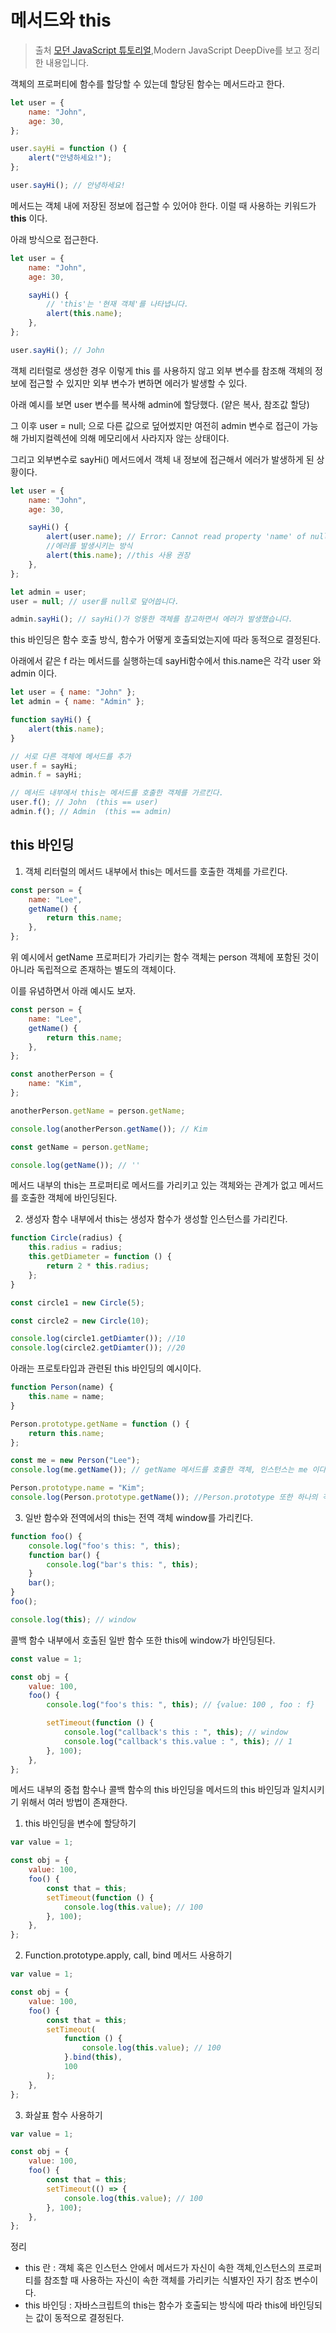 # 메서드와 this

> 출처 [모던 JavaScript 튜토리얼](https://ko.javascript.info/),Modern JavaScript DeepDive를 보고 정리한 내용입니다.

객체의 프로퍼티에 함수를 할당할 수 있는데 할당된 함수는 메서드라고 한다.

```js
let user = {
    name: "John",
    age: 30,
};

user.sayHi = function () {
    alert("안녕하세요!");
};

user.sayHi(); // 안녕하세요!
```

메서드는 객체 내에 저장된 정보에 접근할 수 있어야 한다. 이럴 때 사용하는 키워드가 **this** 이다.

아래 방식으로 접근한다.

```js
let user = {
    name: "John",
    age: 30,

    sayHi() {
        // 'this'는 '현재 객체'를 나타냅니다.
        alert(this.name);
    },
};

user.sayHi(); // John
```

객체 리터럴로 생성한 경우 이렇게 this 를 사용하지 않고 외부 변수를 참조해 객체의 정보에 접근할 수 있지만 외부 변수가 변하면 에러가 발생할 수 있다.

아래 예시를 보면 user 변수를 복사해 admin에 할당했다. (얕은 복사, 참조값 할당)

그 이후 user = null; 으로 다른 값으로 덮어썼지만 여전히 admin 변수로 접근이 가능해 가비지컬렉션에 의해 메모리에서 사라지자 않는 상태이다.

그리고 외부변수로 sayHi() 메서드에서 객체 내 정보에 접근해서 에러가 발생하게 된 상황이다.

```js
let user = {
    name: "John",
    age: 30,

    sayHi() {
        alert(user.name); // Error: Cannot read property 'name' of null
        //에러를 발생시키는 방식
        alert(this.name); //this 사용 권장
    },
};

let admin = user;
user = null; // user를 null로 덮어씁니다.

admin.sayHi(); // sayHi()가 엉뚱한 객체를 참고하면서 에러가 발생했습니다.
```

this 바인딩은 함수 호출 방식, 함수가 어떻게 호출되었는지에 따라 동적으로 결정된다.

아래에서 같은 f 라는 메서드를 실행하는데 sayHi함수에서 this.name은 각각 user 와 admin 이다.

```js
let user = { name: "John" };
let admin = { name: "Admin" };

function sayHi() {
    alert(this.name);
}

// 서로 다른 객체에 메서드를 추가
user.f = sayHi;
admin.f = sayHi;

// 메서드 내부에서 this는 메서드를 호출한 객체를 가르킨다.
user.f(); // John  (this == user)
admin.f(); // Admin  (this == admin)
```

## this 바인딩

1. 객체 리터럴의 메서드 내부에서 this는 메서드를 호출한 객체를 가르킨다.

```js
const person = {
    name: "Lee",
    getName() {
        return this.name;
    },
};
```

위 예시에서 getName 프로퍼티가 가리키는 함수 객체는 person 객체에 포함된 것이 아니라 독립적으로 존재하는 별도의 객체이다.

이를 유념하면서 아래 예시도 보자.

```js
const person = {
    name: "Lee",
    getName() {
        return this.name;
    },
};

const anotherPerson = {
    name: "Kim",
};

anotherPerson.getName = person.getName;

console.log(anotherPerson.getName()); // Kim

const getName = person.getName;

console.log(getName()); // ''
```

메서드 내부의 this는 프로퍼티로 메서드를 가리키고 있는 객체와는 관계가 없고 메서드를 호출한 객체에 바인딩된다.

2. 생성자 함수 내부에서 this는 생성자 함수가 생성할 인스턴스를 가리킨다.

```js
function Circle(radius) {
    this.radius = radius;
    this.getDiameter = function () {
        return 2 * this.radius;
    };
}

const circle1 = new Circle(5);

const circle2 = new Circle(10);

console.log(circle1.getDiamter()); //10
console.log(circle2.getDiamter()); //20
```

아래는 프로토타입과 관련된 this 바인딩의 예시이다.

```js
function Person(name) {
    this.name = name;
}

Person.prototype.getName = function () {
    return this.name;
};

const me = new Person("Lee");
console.log(me.getName()); // getName 메서드를 호출한 객체, 인스턴스는 me 이다. 따라서 name 은 Lee 이다.

Person.prototype.name = "Kim";
console.log(Person.prototype.getName()); //Person.prototype 또한 하나의 객체로 여기서 getName는 Kim을 호출한다.
```

3. 일반 함수와 전역에서의 this는 전역 객체 window를 가리킨다.

```js
function foo() {
    console.log("foo's this: ", this);
    function bar() {
        console.log("bar's this: ", this);
    }
    bar();
}
foo();
```

```js
console.log(this); // window
```

콜백 함수 내부에서 호출된 일반 함수 또한 this에 window가 바인딩된다.

```js
const value = 1;

const obj = {
    value: 100,
    foo() {
        console.log("foo's this: ", this); // {value: 100 , foo : f}

        setTimeout(function () {
            console.log("callback's this : ", this); // window
            console.log("callback's this.value : ", this); // 1
        }, 100);
    },
};
```

메서드 내부의 중첩 함수나 콜백 함수의 this 바인딩을 메서드의 this 바인딩과 일치시키기 위해서 여러 방법이 존재한다.

1. this 바인딩을 변수에 할당하기

```js
var value = 1;

const obj = {
    value: 100,
    foo() {
        const that = this;
        setTimeout(function () {
            console.log(this.value); // 100
        }, 100);
    },
};
```

2. Function.prototype.apply, call, bind 메서드 사용하기

```js
var value = 1;

const obj = {
    value: 100,
    foo() {
        const that = this;
        setTimeout(
            function () {
                console.log(this.value); // 100
            }.bind(this),
            100
        );
    },
};
```

3. 화살표 함수 사용하기

```js
var value = 1;

const obj = {
    value: 100,
    foo() {
        const that = this;
        setTimeout(() => {
            console.log(this.value); // 100
        }, 100);
    },
};
```

정리

-   this 란 : 객체 혹은 인스턴스 안에서 메서드가 자신이 속한 객체,인스턴스의 프로퍼티를 참조할 때 사용하는 자신이 속한 객체를 가리키는 식별자인 자기 참조 변수이다.
-   this 바인딩 : 자바스크립트의 this는 함수가 호출되는 방식에 따라 this에 바인딩되는 값이 동적으로 결정된다.
